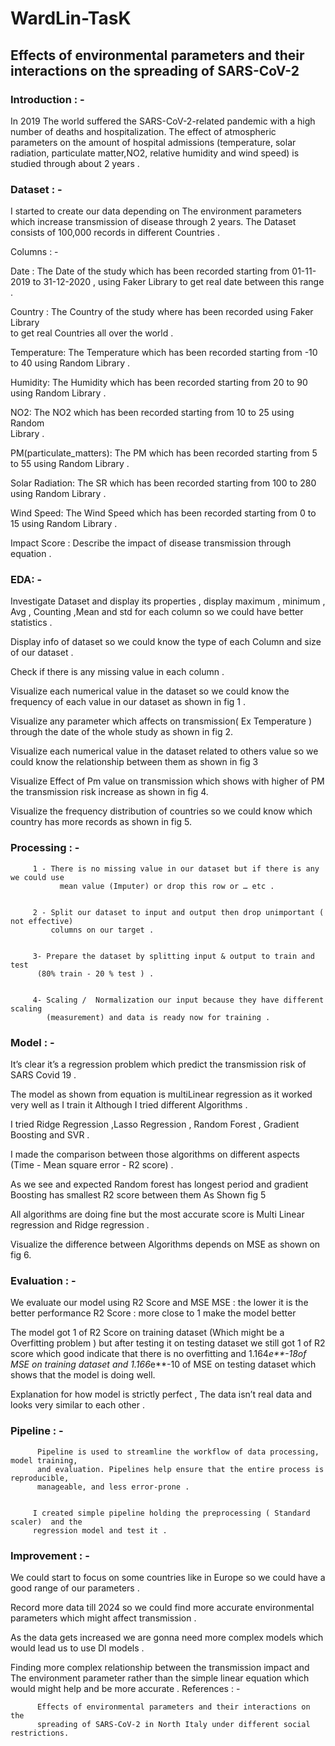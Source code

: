 # WardLin-TasK

## Effects of environmental parameters and their interactions on the spreading of SARS-CoV-2 
  
  ### Introduction : - 

In 2019 The world suffered the SARS-CoV-2-related pandemic with a high number of deaths and hospitalization. The effect of atmospheric parameters on the amount of hospital admissions (temperature, solar radiation, particulate matter,NO2, relative humidity and wind speed) is studied through about 2 years . 


 ###  Dataset : -
I started to create our data depending on The environment parameters which increase transmission of disease through 2 years. The Dataset consists of 100,000 records  in different Countries . 


Columns : -

   Date : The Date of the study which has been recorded starting from 01-11-2019 
     to 31-12-2020 , using  Faker Library to get real date between this range .

 Country : The Country of the study where has been recorded using Faker Library  
           to get real Countries all over the world .    

 Temperature: The Temperature which has been recorded starting from -10 to 40 
               using Random Library . 

 Humidity: The Humidity which has been recorded starting from 20 to 90
               using Random Library .

 NO2: The NO2 which has been recorded starting from 10 to 25  using Random  
      Library  .
 
 PM(particulate_matters): The PM which has been recorded starting from 5 to 55
                 using Random Library .

 Solar Radiation: The SR which has been recorded starting from 100 to 280
               using Random Library . 

 Wind Speed: The Wind Speed which has been recorded starting from 0 to 15
               using Random Library .

 Impact Score : Describe the impact of disease transmission through equation . 

 
 ### EDA: - 

         
Investigate Dataset and display its properties , display maximum , minimum , Avg , Counting ,Mean and std for each column so we could have better  statistics  .

Display info of dataset so we could know the type of each Column and size of our dataset .

Check if there is any missing value in each column . 

Visualize each numerical value in the dataset so we could know the frequency of each value in our dataset as shown in fig 1 .





Visualize any parameter which affects on transmission( Ex Temperature ) through the date of the whole study  as shown in fig 2.



Visualize each numerical value in the dataset related to others value so we could know the relationship between them as shown in fig 3




Visualize Effect of Pm value on transmission which shows with higher of PM the transmission risk increase as shown in fig 4.


Visualize the frequency distribution of countries  so we could know which country has more records as shown in fig 5.

 
### Processing : - 
        
         1 - There is no missing value in our dataset but if there is any we could use         
               mean value (Imputer) or drop this row or … etc .

     
         2 - Split our dataset to input and output then drop unimportant ( not effective)
             columns on our target . 


         3- Prepare the dataset by splitting input & output to train and test
          (80% train - 20 % test ) .

         
         4- Scaling /  Normalization our input because they have different scaling 
            (measurement) and data is ready now for training . 
### Model : - 



It’s clear it’s a regression problem which predict the transmission risk of SARS Covid 19 .


The model as shown from equation is multiLinear regression as it worked very well as I train it Although I tried different Algorithms .


I tried Ridge Regression ,Lasso Regression , Random Forest , Gradient Boosting and SVR .


I made the comparison between those algorithms on different aspects 
(Time - Mean square error - R2 score) . 


As we see and expected Random forest has longest period and gradient Boosting has smallest R2 score between them As Shown fig  5 



All algorithms are doing fine but the most accurate score is Multi Linear regression and Ridge regression .

Visualize the difference between Algorithms depends on MSE as shown on fig 6.


### Evaluation : - 

             
We evaluate our model using R2 Score and MSE 
MSE  : the lower it is the better performance
R2  Score :  more close to 1 make the model better


The model got 1 of R2 Score on training dataset (Which  might be a Overfitting problem ) but after testing it on testing dataset we still got 1 of R2 score which good indicate that there is no overfitting and 1.164*e**-18of MSE on training dataset and 1.166*e**-10  of MSE on testing dataset which shows that the model is doing well.

Explanation for how model is strictly perfect , The data isn’t real data and looks very similar to each other . 


### Pipeline : - 

          Pipeline is used to streamline the workflow of data processing, model training,                
          and evaluation. Pipelines help ensure that the entire process is reproducible, 
          manageable, and less error-prone . 

       
         I created simple pipeline holding the preprocessing ( Standard scaler)  and the
         regression model and test it .




### Improvement : - 


We could start to focus on some countries like in Europe so we could have a good range of our parameters .

Record more data till 2024 so we could find more accurate environmental parameters which might affect transmission .

As the data gets increased we are gonna need more complex models which would lead us to use Dl models .

Finding more complex relationship between the transmission impact and The environment parameter rather than the simple linear equation which would might help and be more accurate .
References : - 

          Effects of environmental parameters and their interactions on the 
          spreading of SARS-CoV-2 in North Italy under different social restrictions.
   

